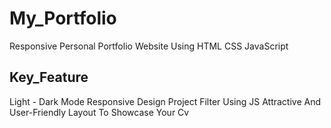 # My_Portfolio
Responsive Personal Portfolio Website Using HTML CSS JavaScript

## Key_Feature
Light - Dark Mode
Responsive Design
Project Filter Using JS
Attractive And User-Friendly Layout To Showcase Your Cv
